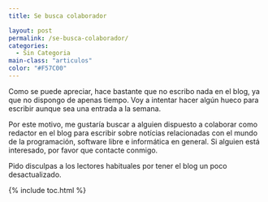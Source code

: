 ```yaml
---
title: Se busca colaborador

layout: post
permalink: /se-busca-colaborador/
categories:
  - Sin Categoria
main-class: "articulos"
color: "#F57C00"
---
```

Como se puede apreciar, hace bastante que no escribo nada en el blog, ya que no dispongo de apenas tiempo. Voy a intentar hacer algún hueco para escribir aunque sea una entrada a la semana.

Por este motivo, me gustaría buscar a alguien dispuesto a colaborar como redactor en el blog para escribir sobre notícias relacionadas con el mundo de la programación, software libre e informática en general. Si alguien está interesado, por favor que contacte conmigo.

Pido disculpas a los lectores habituales por tener el blog un poco desactualizado.



{% include toc.html %}
